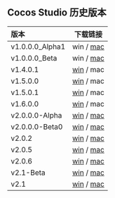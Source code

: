 ## Cocos Studio 历史版本
| 版本                                  |                                                            下载链接                                                                                |
| :----------------------------------- | :-----------------------------------------------------------------------------------------------------------------------------------------------: |
| v1.0.0.0_Alpha1                      | win / [mac](http://www.cocos2d-x.org/filedown/CocoStudio_v1.0.0.0_Alpha1.dmg)    |
| v1.0.0.0_Beta                        | win / [mac](http://www.cocos2d-x.org/filedown/CocosStudio_v1.0.0.0_Beta.dmg)     |
| v1.4.0.1                             | [win](http://www.cocos2d-x.org/filedown/CocoStudio_v1.4.0.1.exe)     / mac   |
| v1.5.0.0                             | [win](http://www.cocos2d-x.org/filedown/CocosStudio_v1.5.0.0.exe)    / mac   |
| v1.5.0.1                             | [win](http://www.cocos2d-x.org/filedown/CocosStudio_v1.5.0.1.exe)    / mac   |
| v1.6.0.0                             | [win](http://www.cocos2d-x.org/filedown/CocosStudio_v1.6.0.0.exe)    / mac   |
| v2.0.0.0-Alpha                       | [win](http://www.cocos2d-x.org/filedown/CocosStudioForWin_v2.0.0.0_Alpha.exe) /  [mac](http://www.cocos2d-x.org/filedown/CocosStudioForMac-2.0.0.0-Alpha.dmg)  |
| v2.0.0.0-Beta0                       | [win](http://www.cocos2d-x.org/filedown/CocosStudioForWin-2.0.0.0-Beta0.exe)  /  [mac](http://www.cocos2d-x.org/filedown/CocosStudioForMac-v2.0.0.0-Beta0.dmg) |
| v2.0.2                               | [win](http://www.cocos2d-x.org/filedown/CocosStudioForWin-v2.0.2.exe)         /  [mac](http://www.cocos2d-x.org/filedown/CocosStudioForMac-v2.0.2.dmg)         |
| v2.0.5                               | [win](http://www.cocos2d-x.org/filedown/CocosStudioForWin-v2.0.5.exe)         /  [mac](http://www.cocos2d-x.org/filedown/CocosStudioForMac-v2.0.5.dmg)         |
| v2.0.6                               | [win](http://www.cocos2d-x.org/filedown/CocosStudioForWin-v2.0.6.exe)         /  [mac](http://www.cocos2d-x.org/filedown/CocosStudioForMac-v2.0.6.dmg)         |
| v2.1-Beta                            | [win](http://www.cocos2d-x.org/filedown/CocosStudioForWin-v2.1-Beta.exe)      /  [mac](http://www.cocos2d-x.org/filedown/CocosStudioForMac-v2.1-Beta.dmg)      |
| v2.1                                 | [win](http://www.cocos2d-x.org/filedown/CocosStudioForWin-v2.1.exe)           /  [mac](http://www.cocos2d-x.org/filedown/CocosStudioForMac-v2.1.dmg)           |